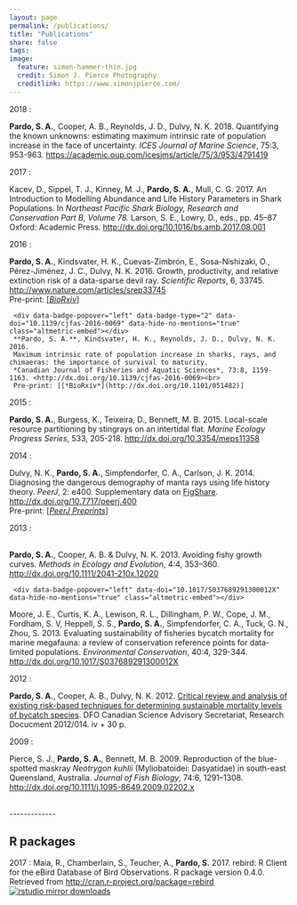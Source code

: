 ```yaml
---
layout: page
permalink: /publications/
title: "Publications"
share: false
tags: 
image:
  feature: simon-hammer-thin.jpg
  credit: Simon J. Pierce Photography
  creditlink: https://www.simonjpierce.com/
---
```

<script type='text/javascript' src='https://d1bxh8uas1mnw7.cloudfront.net/assets/embed.js'></script>  
<!--
In review 
:    <div data-badge-popover="left" data-badge-type="2" data-doi="" data-hide-no-mentions="true" class="altmetric-embed"></div>
     Bigman, J. **Pardo, S. A.**, Prinzing, T., Dando, M., Wegner, N. C., Dulvy, N. K. 2018.
     Ecological lifestyles and the scaling of shark gill surface area. 
     *Journal of Morphology*. In review.  
     Pre-print available from *BioRxiv*: <http://dx.doi.org/>
     
     **Pardo, S. A.**, Bennett. M. B., Meyers, E., Schluessel, V. 2018.
     A Bayesian biphasic model to improve age and growth estimates of the Ocellated Eagle Ray, *Aetobatus ocellatus*, with limited data.
     *Marine and Freshwater Research*. In review.  
     Pre-print available from *BioRxiv*: <http://dx.doi.org/>
--->
<!-- BioRxiv altmetric <div data-badge-popover="top" data-badge-type="1" data-doi="10.1101/043885" data-hide-no-mentions="true" class="altmetric-embed"></div> -->

<!--
In press 
:    <div data-badge-popover="left" data-badge-type="2" data-doi="" data-hide-no-mentions="true" class="altmetric-embed"></div>
     **Pardo, S. A.**, Kindsvater, H. K., Cuevas-Zimbrón, E., Sosa-Nishizaki, O., Pérez-Jiménez, J. C., Dulvy, N. K. 2016.
     Devil in the details: growth, productivity, and extinction risk of a data-sparse devil ray.
     *Scientific Reports*. Accepted.  
     Pre-print available from *BioRxiv*: <http://dx.doi.org/10.1101/043885>
--->
<!-- BioRxiv altmetric <div data-badge-popover="top" data-badge-type="1" data-doi="10.1101/043885" data-hide-no-mentions="true" class="altmetric-embed"></div> -->

2018
:    <div data-badge-popover="left" data-badge-type="2" data-doi="10.1093/icesjms/fsx220" data-hide-no-mentions="true" class="altmetric-embed"></div>
     **Pardo, S. A.**, Cooper, A. B., Reynolds, J. D., Dulvy, N. K. 2018.
     Quantifying the known unknowns: estimating maximum intrinsic rate of 
     population increase in the face of uncertainty.
     *ICES Journal of Marine Science*, 75:3, 953-963.
     <https://academic.oup.com/icesjms/article/75/3/953/4791419>
 

2017 
:    <div data-badge-popover="left" data-badge-type="2" data-doi="10.1016/bs.amb.2017.08.001" data-hide-no-mentions="true" class="altmetric-embed"></div>
     Kacev, D., Sippel, T. J., Kinney, M. J., **Pardo, S. A.**, Mull, C. G. 2017. 
     An Introduction to Modelling Abundance and Life History Parameters in Shark Populations. In *Northeast Pacific Shark Biology, Research and Conservation Part B, Volume 78.* Larson, S. E., Lowry, D., eds., pp. 45–87 Oxford: Academic Press.
     <http://dx.doi.org/10.1016/bs.amb.2017.08.001>


2016 
:    <div id="block_container"><div id="am" data-badge-popover="left" data-badge-type="2" data-doi="10.1038/srep33745" data-hide-no-mentions="true" class="altmetric-embed"></div><div id="oa"><i class="ai fa-fw ai-open-access fa-lg"></i></div></div>
     **Pardo, S. A.**, Kindsvater, H. K., Cuevas-Zimbrón, E., Sosa-Nishizaki, O., Pérez-Jiménez, J. C., Dulvy, N. K. 2016.
     Growth, productivity, and relative extinction risk of a data-sparse devil ray.
     *Scientific Reports*, 6, 33745. <http://www.nature.com/articles/srep33745><br>
     Pre-print: [[*BioRxiv*](http://dx.doi.org/10.1101/043885)]

     <div data-badge-popover="left" data-badge-type="2" data-doi="10.1139/cjfas-2016-0069" data-hide-no-mentions="true" class="altmetric-embed"></div>
     **Pardo, S. A.**, Kindsvater, H. K., Reynolds, J. D., Dulvy, N. K. 2016.
     Maximum intrinsic rate of population increase in sharks, rays, and chimaeras: the importance of survival to maturity.
     *Canadian Journal of Fisheries and Aquatic Sciences*, 73:8, 1159-1163. <http://dx.doi.org/10.1139/cjfas-2016-0069><br>
     Pre-print: [[*BioRxiv*](http://dx.doi.org/10.1101/051482)]

2015
:    <div data-badge-popover="left" data-badge-type="2" data-doi="10.3354/meps11358" data-hide-no-mentions="true" class="altmetric-embed"></div>
     **Pardo, S. A.**, Burgess, K., Teixeira, D., Bennett, M. B. 2015. Local-scale resource partitioning by stingrays on an intertidal flat. *Marine Ecology Progress Series*, 533, 205-218. <http://dx.doi.org/10.3354/meps11358>

2014
:    <div id="block_container"><div id="am" data-badge-popover="left" data-badge-type="2" data-doi="10.7717/peerj.400" data-hide-no-mentions="true" class="altmetric-embed"></div><div id="oa"><i class="ai fa-fw ai-open-access fa-lg"></i></div></div>
     Dulvy, N. K., **Pardo, S. A.**, Simpfendorfer, C. A., Carlson, J. K. 2014. Diagnosing the dangerous demography of manta rays using life history theory. *PeerJ*, 2: e400. Supplementary data on [FigShare](http://dx.doi.org/10.6084/m9.figshare.1009215). <http://dx.doi.org/10.7717/peerj.400><br>
     Pre-print: [[*PeerJ Preprints*](https://peerj.com/preprints/162/)]

2013
:    <div id="block_container"><div id="am" data-badge-popover="left" data-badge-type="2" data-doi="10.1111/2041-210x.12020" data-hide-no-mentions="true" class="altmetric-embed"></div><div id="oa"><i class="ai fa-fw ai-open-access fa-lg"></i></div></div>    
     **Pardo, S. A.**, Cooper, A. B. & Dulvy, N. K. 2013. Avoiding fishy growth curves. *Methods in Ecology and Evolution*, 4:4, 353–360. <http://dx.doi.org/10.1111/2041-210x.12020>  

     <div data-badge-popover="left" data-doi="10.1017/S037689291300012X" data-hide-no-mentions="true" class="altmetric-embed"></div>
Moore, J. E., Curtis, K. A., Lewison, R. L., Dillingham, P. W., Cope, J. M., Fordham, S. V, Heppell, S. S., **Pardo, S. A.**, Simpfendorfer, C. A., Tuck, G. N., Zhou, S. 2013. Evaluating sustainability of fisheries bycatch mortality for marine megafauna: a review of conservation reference points for data-limited populations. *Environmental Conservation*, 40:4, 329-344. <http://dx.doi.org/10.1017/S037689291300012X>

2012
:      <div data-badge-popover="left" data-doi="" data-hide-no-mentions="true" class="altmetric-embed"></div>
**Pardo, S. A.**, Cooper, A. B., Dulvy, N. K. 2012. [Critical review and analysis of existing risk-based techniques for determining sustainable mortality levels of bycatch species](http://www.dfo-mpo.gc.ca/Csas-sccs/publications/resdocs-docrech/2012/2012_014-eng.pdf). DFO Canadian Science Advisory Secretariat, Research Docucment 2012/014. iv + 30 p.

2009
:      <div data-badge-popover="left" div data-badge-type="2" data-doi="10.1111/j.1095-8649.2009.02202.x" data-hide-no-mentions="true" class="altmetric-embed"></div>
Pierce, S. J., **Pardo, S. A.**, Bennett, M. B. 2009. Reproduction of the blue-spotted maskray *Neotrygon kuhlii* (Myliobatoidei: Dasyatidae) in south-east Queensland, Australia. *Journal of Fish Biology*, 74:6, 1291–1308. <http://dx.doi.org/10.1111/j.1095-8649.2009.02202.x>

<br>
-------------

## R packages

2017
:      Maia, R., Chamberlain, S., Teucher, A., **Pardo, S.** 2017. rebird: R Client for the eBird Database of Bird Observations. R package version 0.4.0. Retrieved from 
       <http://cran.r-project.org/package=rebird>
       <br>[![rstudio mirror downloads](http://cranlogs.r-pkg.org/badges/rebird)](https://github.com/metacran/cranlogs.app)
<!--- for space between packages use <br><br> --->




